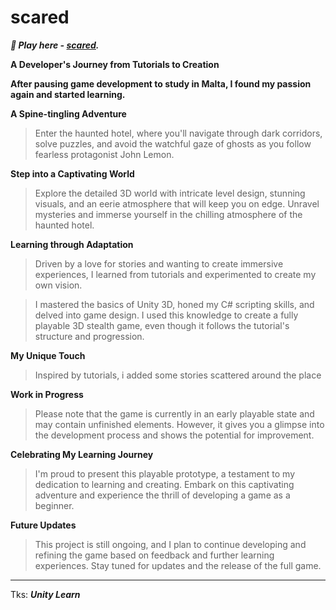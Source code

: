 # scared

***:rocket: Play here -  [scared](https://michaelbrendo.itch.io/).***

**A Developer's Journey from Tutorials to Creation**

**After pausing game development to study in Malta, I found my passion again and started learning.**

**A Spine-tingling Adventure**

> Enter the haunted hotel, where you'll navigate through dark corridors, solve puzzles, and avoid the watchful gaze of ghosts as you follow fearless protagonist John Lemon.

**Step into a Captivating World**

> Explore the detailed 3D world with intricate level design, stunning visuals, and an eerie atmosphere that will keep you on edge. Unravel mysteries and immerse yourself in the chilling atmosphere of the haunted hotel.

**Learning through Adaptation**

> Driven by a love for stories and wanting to create immersive experiences, I learned from tutorials and experimented to create my own vision.

>I mastered the basics of Unity 3D, honed my C# scripting skills, and delved into game design. I used this knowledge to create a fully playable 3D stealth game, even though it follows the tutorial's structure and progression.

**My Unique Touch**

> Inspired by tutorials, i added some stories scattered around the place

**Work in Progress**

> Please note that the game is currently in an early playable state and may contain unfinished elements. However, it gives you a glimpse into the development process and shows the potential for improvement.

**Celebrating My Learning Journey**

> I'm proud to present this playable prototype, a testament to my dedication to learning and creating. Embark on this captivating adventure and experience the thrill of developing a game as a beginner.

**Future Updates**

> This project is still ongoing, and I plan to continue developing and refining the game based on feedback and further learning experiences. Stay tuned for updates and the release of the full game.

***

Tks: ***Unity Learn***
